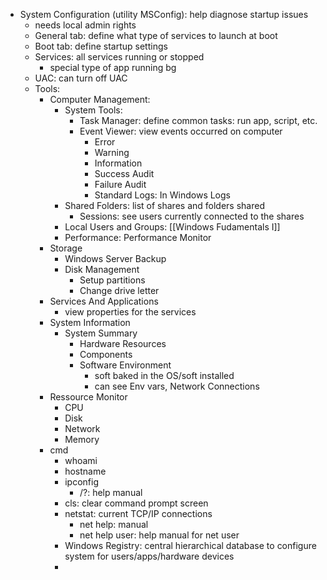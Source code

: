 - System Configuration (utility MSConfig): help diagnose startup issues
	- needs local admin rights
	- General tab: define what type of services to launch at boot
	- Boot tab: define startup settings
	- Services: all services running or stopped
		- special type of app running bg
	- UAC: can turn off UAC
	- Tools:
		- Computer Management:
			- System Tools: 
				- Task Manager: define common tasks: run app, script, etc.
				- Event Viewer: view events occurred on computer
					- Error
					- Warning
					- Information
					- Success Audit
					- Failure Audit
					- Standard Logs: In Windows Logs
			- Shared Folders: list of shares and folders shared
				- Sessions: see users currently connected to the shares
			- Local Users and Groups: [[Windows Fudamentals I]]
			- Performance: Performance Monitor
		- Storage
			- Windows Server Backup
			- Disk Management
				- Setup partitions
				- Change drive letter
		- Services And Applications
			- view properties for the services
		- System Information
			- System Summary
				- Hardware Resources
				- Components
				- Software Environment
					- soft baked in the OS/soft installed
					- can see Env vars, Network Connections
		- Ressource Monitor
			- CPU
			- Disk
			- Network
			- Memory
		- cmd
			- whoami
			- hostname
			- ipconfig
				- /?: help manual
			- cls: clear command prompt screen
			- netstat: current TCP/IP connections
				-  net help: manual
				- net help user: help manual for net user
			- Windows Registry: central hierarchical database to configure system for users/apps/hardware devices
			- 